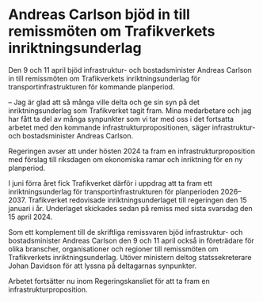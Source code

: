 # Andreas Carlson bjöd in till remissmöten om Trafikverkets inriktningsunderlag

Den 9 och 11 april bjöd infrastruktur\- och bostadsminister Andreas Carlson in till remissmöten om Trafikverkets inriktningsunderlag för transportinfrastrukturen för kommande planperiod.


– Jag är glad att så många ville delta och ge sin syn på det inriktningsunderlag som Trafikverket tagit fram. Mina medarbetare och jag har fått ta del av många synpunkter som vi tar med oss i det fortsatta arbetet med den kommande infrastrukturpropositionen, säger infrastruktur\- och bostadsminister Andreas Carlson.

Regeringen avser att under hösten 2024 ta fram en infrastrukturproposition med förslag till riksdagen om ekonomiska ramar och inriktning för en ny planperiod.

I juni förra året fick Trafikverket därför i uppdrag att ta fram ett inriktningsunderlag för transportinfrastrukturen för planperioden 2026–2037\. Trafikverket redovisade inriktningsunderlaget till regeringen den 15 januari i år. Underlaget skickades sedan på remiss med sista svarsdag den 15 april 2024\.

Som ett komplement till de skriftliga remissvaren bjöd infrastruktur\- och bostadsminister Andreas Carlson den 9 och 11 april också in företrädare för olika branscher, organisationer och regioner till remissmöten om Trafikverkets inriktningsunderlag. Utöver ministern deltog statssekreterare Johan Davidson för att lyssna på deltagarnas synpunkter.

Arbetet fortsätter nu inom Regeringskansliet för att ta fram en infrastrukturproposition.
